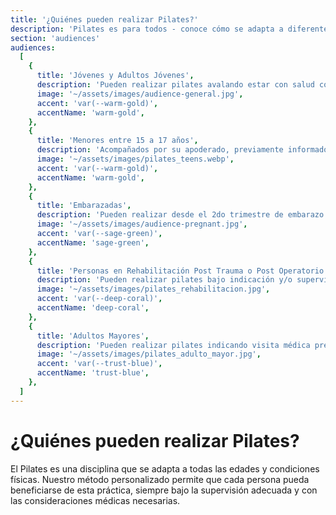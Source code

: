 ```yaml
---
title: '¿Quiénes pueden realizar Pilates?'
description: 'Pilates es para todos - conoce cómo se adapta a diferentes necesidades'
section: 'audiences'
audiences:
  [
    {
      title: 'Jóvenes y Adultos Jóvenes',
      description: 'Pueden realizar pilates avalando estar con salud compatible a la actividad física.',
      image: '~/assets/images/audience-general.jpg',
      accent: 'var(--warm-gold)',
      accentName: 'warm-gold',
    },
    {
      title: 'Menores entre 15 a 17 años',
      description: 'Acompañados por su apoderado, previamente informado por su médico de cabecera dependiendo de su período de crecimiento.',
      image: '~/assets/images/pilates_teens.webp',
      accent: 'var(--warm-gold)',
      accentName: 'warm-gold',
    },
    {
      title: 'Embarazadas',
      description: 'Pueden realizar desde el 2do trimestre de embarazo clases de pilates con certificado médico al día.',
      image: '~/assets/images/audience-pregnant.jpg',
      accent: 'var(--sage-green)',
      accentName: 'sage-green',
    },
    {
      title: 'Personas en Rehabilitación Post Trauma o Post Operatorio',
      description: 'Pueden realizar pilates bajo indicación y/o supervisión médica de ser necesario en conjunto a tratamiento kinesiológico.',
      image: '~/assets/images/pilates_rehabilitacion.jpg',
      accent: 'var(--deep-coral)',
      accentName: 'deep-coral',
    },
    {
      title: 'Adultos Mayores',
      description: 'Pueden realizar pilates indicando visita médica previa y autorización de su médico para realizar actividad física.',
      image: '~/assets/images/pilates_adulto_mayor.jpg',
      accent: 'var(--trust-blue)',
      accentName: 'trust-blue',
    },
  ]
---
```


# ¿Quiénes pueden realizar Pilates?

El Pilates es una disciplina que se adapta a todas las edades y condiciones físicas. Nuestro método personalizado permite que cada persona pueda beneficiarse de esta práctica, siempre bajo la supervisión adecuada y con las consideraciones médicas necesarias.
